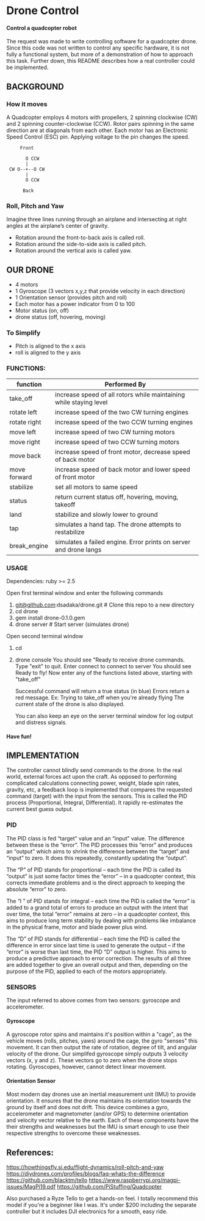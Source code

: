 # Drone Control
#### Control a quadcopter robot


The request was made to write controlling software for a quadcopter drone.  Since this code was not written to control any specific hardware, it is not fully a functional system, but more of a demonstration of how to approach this task.  Further down, this README describes how a real controller could be implemented.

## BACKGROUND
### How it moves
A Quadcopter employs 4 motors with propellers, 2 spinning clockwise (CW) and 2 spinning counter-clockwise (CCW).  Rotor pairs spinning in the same direction are at diagonals from each other.  Each motor has an Electronic Speed Control (ESC) pin.  Applying voltage to the pin changes the speed.
```
     Front
     
       O CCW
       |
 CW O--+--O CW
       |
       O CCW
 
      Back
```      

### Roll, Pitch and Yaw
Imagine three lines running through an airplane and intersecting at right angles at the airplane’s center of gravity.

- Rotation around the front-to-back axis is called roll.
- Rotation around the side-to-side axis is called pitch.
- Rotation around the vertical axis is called yaw.

## OUR DRONE
- 4 motors
- 1 Gyroscope (3 vectors x,y,z that provide velocity in each direction)
- 1 Orientation sensor (provides pitch and roll)
- Each motor has a power indicator from 0 to 100
- Motor status (on, off)
- drone status (off, hovering, moving)

### To Simplify
- Pitch is aligned to the x axis
- roll is aligned to the y axis

### FUNCTIONS:

|  function    | Performed By                                                       |
| ----------   | ------------------------------------------------------------------ |
| take_off     | increase speed of all rotors while maintaining while staying level |
| rotate left  | increase speed of the two CW turning engines                       |
| rotate right | increase speed of the two CCW turning engines                      |
| move left    | increase speed of two CW turning motors                            |
| move right   | increase speed of two CCW turning motors                           |
| move back    | increase speed of front motor, decrease speed of back motor        |
| move forward | increase speed of back motor and lower speed of front motor        |
| stabilize    | set all motors to same speed                                       |
| status       | return current status off, hovering, moving, takeoff               |
| land         | stabilize and slowly lower to ground                               |
| tap          | simulates a hand tap.  The drone attempts to restabilize           |
| break_engine | simulates a failed engine.  Error prints on server and drone langs |

### USAGE

Dependencies:  ruby >= 2.5

Open first terminal window and enter the following commands

1. git@github.com:dsadaka/drone.git       # Clone this repo to a new directory
2. cd drone
3. gem install drone-0.1.0.gem
4. drone server                           # Start server (simulates drone)

Open second terminal window

1. cd <directory created above>
2. drone console
     You should see "Ready to receive drone commands. Type "exit" to quit.
     Enter connect to connect to server
     You should see Ready to fly!
     Now enter any of the functions listed above, starting with "take_off"
     
     Successful command will return a true status (in blue)
     Errors return a red message.  Ex:  Trying to take_off when you're already flying
     The current state of the drone is also displayed.
     
     You can also keep an eye on the server terminal window for log output and distress signals.

#### Have fun!
## IMPLEMENTATION

The controller cannot blindly send commands to the drone.  In the real world, external forces act upon the craft.  As opposed to performing complicated calculations connecting power, weight, blade spin rates, gravity, etc, a feedback loop is implemented that compares the requested command (target) with the input from the sensors.  This is called the PID process (Proportional, Integral, Differential). It rapidly re-estimates the current best guess output.

### PID

The PID class is fed “target” value and an
“input” value. The difference between these is the
“error”. The PID processes this “error” and produces
an “output” which aims to shrink the difference
between the “target” and “input” to zero. It does this
repeatedly, constantly updating the “output”.

The “P” of PID stands for proportional – each time the
PID is called its “output” is just some factor times the
“error” – in a quadcopter context, this corrects
immediate problems and is the direct approach to
keeping the absolute “error” to zero.

The “I ” of PID stands for integral – each time the PID
is called the “error” is added to a grand total of errors
to produce an output with the intent that over time,
the total “error” remains at zero – in a quadcopter
context, this aims to produce long term stability by
dealing with problems like imbalance in the physical
frame, motor and blade power plus wind.

The “D” of PID stands for differential – each time the
PID is called the difference in error since last time is
used to generate the output – if the “error” is worse
than last time, the PID “D” output is higher. This aims
to produce a predictive approach to error correction.
The results of all three are added together to give an
overall output and then, depending on the purpose of
the PID, applied to each of the motors appropriately.

### SENSORS

The input referred to above comes from two sensors: gyroscope and accelerometer.  

#### Gyroscope
A gyroscope rotor spins and maintains it's position within a "cage", as the vehicle moves (rolls, pitches, yaws) around the cage, the gyro "senses" this movement.  It can then output the rate of rotation, degree of tilt, and angular velocity of the drone. Our simplifed gyroscope simply outputs 3 velocity vectors (x, y and z).  These vectors go to zero when the drone stops rotating.  Gyroscopes, however, cannot detect linear movement.

#### Orientation Sensor 
Most modern day drones use an inertial measurement unit (IMU) to provide orientation. It ensures that the drone maintains its orientation towards the ground by itself and does not drift.  This device combines a gyro, accelerometer and magnetometer (and/or GPS) to determine orientation and velocity vector relative to the earth.  Each of these components have the their strengths and weaknesses but the IMU is smart enough to use their respective strengths to overcome these weaknesses.

## References: 
https://howthingsfly.si.edu/flight-dynamics/roll-pitch-and-yaw
https://diydrones.com/profiles/blogs/faq-whats-the-difference
https://github.com/blacktm/tello
https://www.raspberrypi.org/magpi-issues/MagPi19.pdf
https://github.com/PiStuffing/Quadcopter


Also purchased a Ryze Tello to get a hands-on feel.  I totally recommend this model if you're a beginner like I was.  It's under $200 including the separate controller but it includes DJI electronics for a smooth, easy ride.

